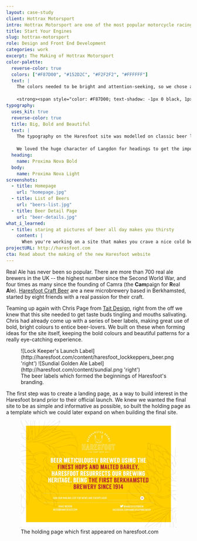 ```yaml
---
layout: case-study
client: Hottrax Motorsport
intro: Hottrax Motorsport are one of the most popular motorcycle racing clubs in the UK. I helped them with a website to match their reputation.
title: Start Your Engines
slug: hottrax-motorsport
role: Design and Front End Development
categories: work
excerpt: The Making of Hottrax Motorsport
color-palette:
  reverse-color: true
  colors: ["#F87D00", "#152D2C", "#F2F2F2", "#FFFFFF"]
  text: |
    The colors needed to be bright and attention-seeking, so we chose a palette that followed the progression of 'shades' found in the different varieties of real ale:

    <strong><span style="color: #F87D00; text-shadow: -1px 0 black, 1px 0 black, 0 -1px black, 0 1px black;">Pale</span> &rarr; <span style="color: #152D2C;">Golden</span> &rarr; <span style="color: #F2F2F2;">Amber</span> &rarr; <span style="color: #FFFFFF;">Stout</span></strong>.
typography:
  uses_kit: true
  reverse-color: true
  title: Big, Bold and Beautiful
  text: |
    The typography on the Haresfoot site was modelled on classic beer labels, and their ability to 'jump out' in a crowded pub.

    We loved the huge character of Langdon for headings to get the important points across, and this contrasted nicely with the fidelity of Mission Gothic for easy to read body copy.
  heading:
    name: Proxima Nova Bold
  body:
    name: Proxima Nova Light
screenshots:
  - title: Homepage
    url: "homepage.jpg"
  - title: List of Beers
    url: "beers-list.jpg"
  - title: Beer Detail Page
    url: "beer-details.jpg"
what_i_learned:
  - title: staring at pictures of beer all day makes you thirsty
    content: |
      When you're working on a site that makes you crave a nice cold beer, you know you're building something that's going to appeal to the target market in just the way it needs to. If that's the sort of emotion that the site strikes in Haresfoot's customers, it's sure to be a success.
projectURL: http://haresfoot.com
cta: Read about the making of the new Haresfoot website
---
```


Real Ale has never been so popular. There are more than 700 real ale brewers in the UK -- the highest number since the Second World War, and four times as many since the founding of Camra (the **Cam**paign for **R**eal **A**le). [Haresfoot Craft Beer](http://haresfoot.com) are a new microbrewery based in Berkhamsted, started by eight friends with a real passion for their craft.

Teaming up again with Chris Page from [Tait Design](http://taitdesign.co.uk), right from the off we knew that this site needed to get taste buds tingling and mouths salivating. Chris had already come up with a series of beer labels, making great use of bold, bright colours to entice beer-lovers. We built on these when forming ideas for the site itself, keeping the bold colours and beautiful patterns for a really eye-catching experience.

<figure class="group-of-four with-padding">
  ![Lock Keeper's Launch Label](http://haresfoot.com/content/haresfoot_lockkeppers_beer.png 'right')
  ![Sundial Golden Ale Label](http://haresfoot.com/content/sundial.png 'right')
  <div class="image-caption">
    <span>The beer labels which formed the beginnings of Haresfoot's branding.</span>
  </div>
</figure>

The first step was to create a landing page, as a way to build interest in the Haresfoot brand prior to their official launch. We knew we wanted the final site to be as simple and informative as possible, so built the holding page as a template which we could later expand on when building the final site.



<figure>
  <div class="browser">
    <img src="/assets/dist/img/haresfoot-holding-page.jpg" alt="">
  </div>
  <div class="image-caption">
    <span>The holding page which first appeared on haresfoot.com</span>
  </div>
</figure>